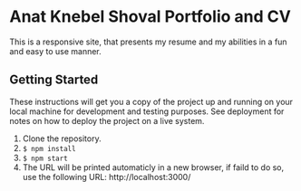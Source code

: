 # Anat Knebel Shoval Portfolio and CV

This is a responsive site, that presents my resume and my abilities in a fun and easy to use manner. 

## Getting Started

These instructions will get you a copy of the project up and running on your local machine for development and testing purposes. See deployment for notes on how to deploy the project on a live system.

1. Clone the repository.
1. `$ npm install`
1. `$ npm start`
1. The URL will be printed automaticly in a new browser, if faild to do so, use the following URL: http://localhost:3000/

